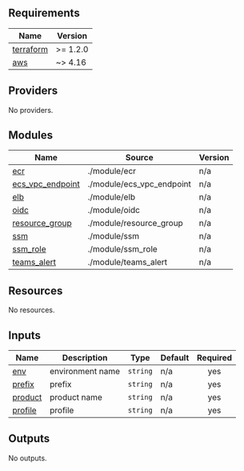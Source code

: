 <!-- BEGIN_TF_DOCS -->
## Requirements

| Name | Version |
|------|---------|
| <a name="requirement_terraform"></a> [terraform](#requirement\_terraform) | >= 1.2.0 |
| <a name="requirement_aws"></a> [aws](#requirement\_aws) | ~> 4.16 |

## Providers

No providers.

## Modules

| Name | Source | Version |
|------|--------|---------|
| <a name="module_ecr"></a> [ecr](#module\_ecr) | ./module/ecr | n/a |
| <a name="module_ecs_vpc_endpoint"></a> [ecs\_vpc\_endpoint](#module\_ecs\_vpc\_endpoint) | ./module/ecs_vpc_endpoint | n/a |
| <a name="module_elb"></a> [elb](#module\_elb) | ./module/elb | n/a |
| <a name="module_oidc"></a> [oidc](#module\_oidc) | ./module/oidc | n/a |
| <a name="module_resource_group"></a> [resource\_group](#module\_resource\_group) | ./module/resource_group | n/a |
| <a name="module_ssm"></a> [ssm](#module\_ssm) | ./module/ssm | n/a |
| <a name="module_ssm_role"></a> [ssm\_role](#module\_ssm\_role) | ./module/ssm_role | n/a |
| <a name="module_teams_alert"></a> [teams\_alert](#module\_teams\_alert) | ./module/teams_alert | n/a |

## Resources

No resources.

## Inputs

| Name | Description | Type | Default | Required |
|------|-------------|------|---------|:--------:|
| <a name="input_env"></a> [env](#input\_env) | environment name | `string` | n/a | yes |
| <a name="input_prefix"></a> [prefix](#input\_prefix) | prefix | `string` | n/a | yes |
| <a name="input_product"></a> [product](#input\_product) | product name | `string` | n/a | yes |
| <a name="input_profile"></a> [profile](#input\_profile) | profile | `string` | n/a | yes |

## Outputs

No outputs.
<!-- END_TF_DOCS -->